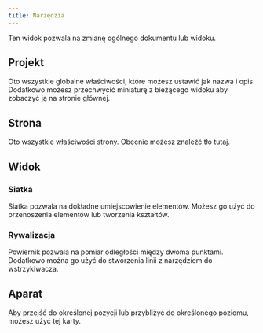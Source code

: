 ```yaml
---
title: Narzędzia
---
```


Ten widok pozwala na zmianę ogólnego dokumentu lub widoku.

## Projekt

Oto wszystkie globalne właściwości, które możesz ustawić jak nazwa i opis.
Dodatkowo możesz przechwycić miniaturę z bieżącego widoku aby zobaczyć ją na stronie głównej.

## Strona

Oto wszystkie właściwości strony. Obecnie możesz znaleźć tło tutaj.

## Widok

### Siatka

Siatka pozwala na dokładne umiejscowienie elementów. Możesz go użyć do przenoszenia elementów lub tworzenia kształtów.

### Rywalizacja

Powiernik pozwala na pomiar odległości między dwoma punktami. Dodatkowo można go użyć do stworzenia linii z narzędziem do wstrzykiwacza.

## Aparat

Aby przejść do określonej pozycji lub przybliżyć do określonego poziomu, możesz użyć tej karty.
